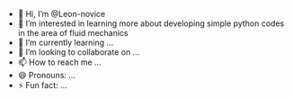 - 👋 Hi, I’m @Leon-novice
- 👀 I’m interested in learning more about developing simple python codes in the area of fluid mechanics
- 🌱 I’m currently learning ...
- 💞️ I’m looking to collaborate on ...
- 📫 How to reach me ...
- 😄 Pronouns: ...
- ⚡ Fun fact: ...

<!---
Leon-novice/Leon-novice is a ✨ special ✨ repository because its `README.md` (this file) appears on your GitHub profile.
You can click the Preview link to take a look at your changes.
--->

